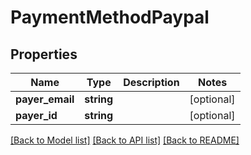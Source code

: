 # PaymentMethodPaypal

## Properties
Name | Type | Description | Notes
------------ | ------------- | ------------- | -------------
**payer_email** | **string** |  | [optional] 
**payer_id** | **string** |  | [optional] 

[[Back to Model list]](../../README.md#documentation-for-models) [[Back to API list]](../../README.md#documentation-for-api-endpoints) [[Back to README]](../../README.md)

